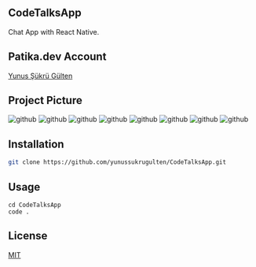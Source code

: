 ## CodeTalksApp
Chat App with React Native.

## Patika.dev Account
[Yunus Şükrü Gülten](https://app.patika.dev/yunussukrugulten)

## Project Picture
![github](src/Components/img/codetalks_1.png)
![github](src/Components/img/codetalks_2.png)
![github](src/Components/img/codetalks_3.png)
![github](src/Components/img/codetalks_4.png)
![github](src/Components/img/codetalks_5.png)
![github](src/Components/img/codetalks_6.png)
![github](src/Components/img/codetalks_7.png)
![github](src/Components/img/codetalks_8.png)

## Installation
```bash
git clone https://github.com/yunussukrugulten/CodeTalksApp.git
```

## Usage
```linux
cd CodeTalksApp
code .
```

## License
[MIT](https://choosealicense.com/licenses/mit/)